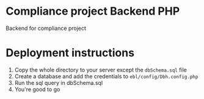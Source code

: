 # Compliance project Backend PHP

Backend for compliance project

# Deployment instructions

1. Copy the whole directory to your server except the `dbSchema.sql` file
2. Create a database and add the credentials to `ebl/config/Dbh.config.php`
3. Run the sql query in dbSchema.sql
4. You're good to go